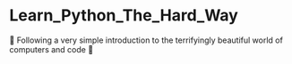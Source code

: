 # Learn_Python_The_Hard_Way
:snake: Following a very simple introduction to the terrifyingly beautiful world of computers and code :snake:
